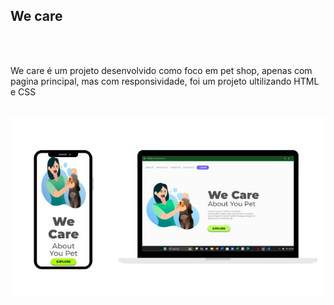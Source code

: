 <h2>We care</h2>
<br>
<br>
<p>We care é um projeto desenvolvido como foco em pet shop,  apenas com pagina principal, mas com responsividade, foi um projeto ultilizando HTML e CSS</p>
<br>
<img src="https://github.com/Hemerson19/2--Projeto--CSS/blob/master/img/img%20we%20care.png">
